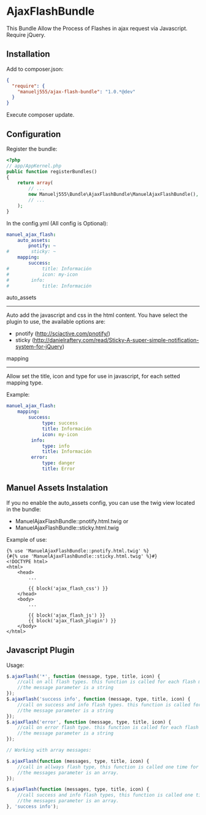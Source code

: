 AjaxFlashBundle
===============

This Bundle Allow the Process of Flashes in ajax request via Javascript. Require jQuery.

Installation
----

Add to composer.json:

```json
{
  "require": {
    "manuelj555/ajax-flash-bundle": "1.0.*@dev"
  }
}
```

Execute composer update.

Configuration
----

Register the bundle:

```php
<?php
// app/AppKernel.php
public function registerBundles()
{
    return array(
        // ...
        new Manuelj555\Bundle\AjaxFlashBundle\ManuelAjaxFlashBundle(),
        // ...
    );
}
```

In the config.yml (All config is Optional):

```yaml
manuel_ajax_flash:
    auto_assets:
        pnotify: ~
#        sticky: ~
    mapping:
        success:
#            title: Información
#            icon: my-icon
#        info:
#            title: Información
```

auto_assets
____

Auto add the javascript and css in the html content. You have select the plugin to use, the available options are:

  * pnotify (http://sciactive.com/pnotify/)
  * sticky (http://danielraftery.com/read/Sticky-A-super-simple-notification-system-for-jQuery)

mapping
_____

Allow set the title, icon and type for use in javascript, for each setted mapping type.

Example:

```yaml
manuel_ajax_flash:
    mapping:
        success:
             type: success
             title: Información
             icon: my-icon
         info:
             type: info
             title: Información
         error:
             type: danger
             title: Error
```

Manuel Assets Instalation
-----------

If you no enable the auto_assets config, you can use the twig view located in the bundle:

  * ManuelAjaxFlashBundle::pnotify.html.twig or
  * ManuelAjaxFlashBundle::sticky.html.twig
  
Example of use:

```jinja
{% use 'ManuelAjaxFlashBundle::pnotify.html.twig' %}
{#{% use 'ManuelAjaxFlashBundle::sticky.html.twig' %}#}
<!DOCTYPE html>
<html>
    <head>
        ...
        
        {{ block('ajax_flash_css') }}
    </head>
    <body>
        ...
        
        {{ block('ajax_flash_js') }}
        {{ block('ajax_flash_plugin') }}
    </body>
</html>
```

Javascript Plugin
-------

Usage:

```javascript
$.ajaxFlash('*', function (message, type, title, icon) {
    //call on all flash types. this function is called for each flash message
    //the message parameter is a string
});
$.ajaxFlash('success info', function (message, type, title, icon) {
    //call on success and info flash types. this function is called for each flash message
    //the message parameter is a string
});
$.ajaxFlash('error', function (message, type, title, icon) {
    //call on error flash type. this function is called for each flash message
    //the message parameter is a string
});

// Working with array messages:

$.ajaxFlash(function (messages, type, title, icon) {
    //call in allways flash type, this function is called one time for all messages of the same type.
    //the messages parameter is an array.
});

$.ajaxFlash(function (messages, type, title, icon) {
    //call success and info flash types, this function is called one time for all messages of the same type.
    //the messages parameter is an array.
}, 'success info');
```
